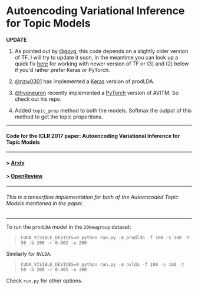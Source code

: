 # Autoencoding Variational Inference for Topic Models

__UPDATE__

1. As pointed out by [@govg](https://github.com/govg), this code depends on a slightly older version of TF. I will try to update it soon, in the meantime you can look up a quick fix [here](https://github.com/akashgit/autoencoding_vi_for_topic_models/issues/5) for working with newer version of TF or (3) and (2) below if you'd rather prefer Keras or PyTorch.

2. [@nzw0301](https://github.com/nzw0301) has implemented a [Keras](https://github.com/nzw0301/keras-examples/blob/master/prodLDA.ipynb) version of prodLDA.

3. [@hyqneuron](https://github.com/hyqneuron) recently implemented a [PyTorch](https://github.com/hyqneuron/pytorch-avitm) version of AVITM. So check out his repo.

4. Added `topic_prop` method to both the models. Softmax the output of this method to get the topic proportions.

---
#### Code for the ICLR 2017 paper: Autoencoding Variational Inference for Topic Models
---

#### > [Arxiv](https://arxiv.org/abs/1703.01488)

#### > [OpenReview](http://openreview.net/forum?id=BybtVK9lg)

---
###### This is a tensorflow implementation for both of the Autoencoded Topic Models mentioned in the paper.  
---
To run the `prodLDA` model in the `20Newgroup` dataset:

> `CUDA_VISIBLE_DEVICES=0 python run.py -m prodlda -f 100 -s 100 -t 50 -b 200 -r 0.002 -e 200`

Similarly for `NVLDA`:

> `CUDA_VISIBLE_DEVICES=0 python run.py -m nvlda -f 100 -s 100 -t 50 -b 200 -r 0.005 -e 300`

Check `run.py` for other options.


